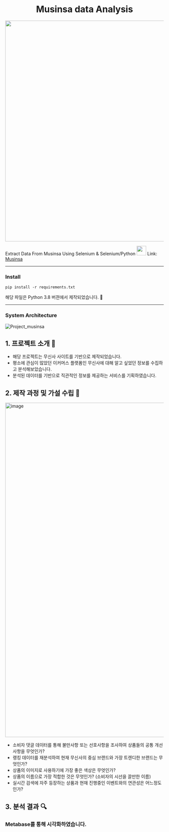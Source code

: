 # <center> Musinsa data Analysis </center>
<img src = "https://user-images.githubusercontent.com/75519839/172176646-213c370f-13b5-4efd-924c-08bb4ad3fa7c.png" width = "700px"></img>

Extract Data From Musinsa Using Selenium & Selenium/Python
<img src = "https://user-images.githubusercontent.com/75519839/153009836-fc8e76bd-754c-4061-81c8-7a3a396b8144.png" width="30px">
Link: [Musinsa](https://www.musinsa.com/app/)

***
### Install
<pre><code>pip install -r requirements.txt</code></pre>
해당 파일은 Python 3.8 버젼에서 제작되었습니다. 🧐
***

### System Architecture

![Project_musinsa](https://user-images.githubusercontent.com/75519839/166198654-f02eb5a3-8936-46b7-90e4-69840c8d13e5.png)

## 1. 프로젝트 소개 🚀

- 해당 프로젝트는 무신사 사이트를 기반으로 제작되었습니다.
- 평소에 관심이 많았던 이커머스 플랫폼인 무신사에 대해 알고 싶었던 정보를 수집하고 분석해보았습니다.
- 분석된 데이터를 기반으로 직관적인 정보를 제공하는 서비스를 기획하였습니다.

## 2. 제작 과정 및 가설 수립 🌿

<img width="1060" alt="image" src="https://user-images.githubusercontent.com/75519839/166198739-210067cc-68e8-4d2f-9d9f-cc2b173a0479.png">

- 소비자 댓글 데이터를 통해 불만사항 또는 선호사항을 조사하여 상품들의 공통 개선사항을 무엇인가?
- 랭킹 데이터를 재분석하여 현재 무신사의 중심 브랜드와 가장 트렌디한 브랜드는 무엇인가?
- 상품의 이미지로 사용하기에 가장 좋은 색상은 무엇인가?
- 상품의 이름으로 가장 적합한 것은 무엇인가? (소비자의 시선을 끌만한 이름)
- 실시간 검색에 자주 등장하는 상품과 현재 진행중인 이벤트와의 연관성은 어느정도 인가?

## 3. 분석 결과 🔍
### Metabase를 통해 시각화하였습니다.

